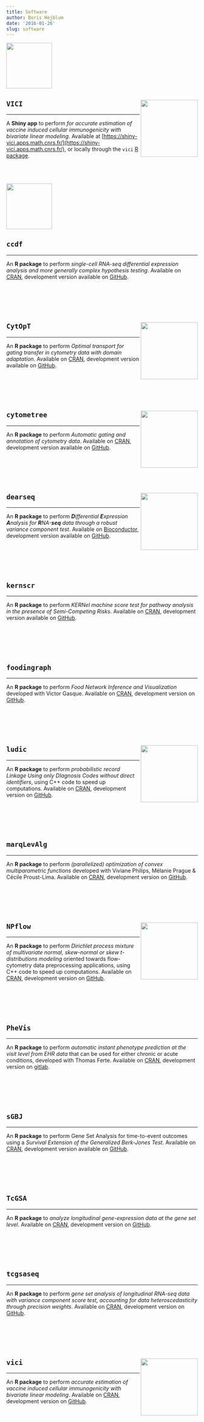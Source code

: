 ```yaml
---
title: Software
author: Boris Hejblum
date: '2016-01-26'
slug: software
---
```



<img width="120" src='/files/shinyhex_small.png'>

## `VICI` <img src='/files/hexstickers/vici.svg' align="right" width="150" /> 
  
* * *

A **Shiny app** to perform *for accurate estimation of vaccine induced cellular immunogenicity with bivariate linear modeling*. Available at [https://shiny-vici.apps.math.cnrs.fr/](https://shiny-vici.apps.math.cnrs.fr/), or locally through the `vici` [R package](https://CRAN.R-project.org/package=vici).  



<br />
<br />
<br />


  <img width="120" src='/files/Rlogo.png'>

## `ccdf`

* * *

An **R package** to perform *single-cell RNA-seq differential expression analysis and more generally complex hypothesis testing*. Available on [CRAN](https://CRAN.R-project.org/package=ccdf), development version available on [GitHub](https://github.com/Mgauth/ccdf).

<br />
<br />
<br />
<br />

## `CytOpT`<img src='/files/hexstickers/CytOpT.png' align="right" width="150" />

* * *

An **R package** to perform *Optimal transport for gating transfer in cytometry data with domain adaptation*. Available on [CRAN](https://CRAN.R-project.org/package=CytOpT), development version available on [GitHub](https://github.com/sistm/CytOpT-R). 


<br />
<br />
<br />
<br />

## `cytometree`<img src='/files/hexstickers/cytometree.svg' align="right" width="150" />

* * *

An **R package** to perform *Automatic gating and annotation of cytometry data*. Available on [CRAN](https://CRAN.R-project.org/package=cytometree), development version available on [GitHub](https://github.com/sistm/cytometree). 


<br />
<br />
<br />
<br />

## `dearseq` <img src='/files/hexstickers/dearseq.svg' align="right" width="150" />

* * *
  
An **R package** to perform ***D**ifferential **E**xpression **A**nalysis for **R**NA-**seq** data through a robust variance component test*. Available on [Bioconductor](https://bioconductor.org/packages/dearseq/), development version available on [GitHub](https://github.com/borishejblum/dearseq).


<br />
<br />
<br />
<br />

## `kernscr`

* * *

An **R package** to perform *KERNel machine score test for pathway analysis in the presence of Semi-Competing Risks*. Available on [CRAN](https://CRAN.R-project.org/package=kernscr), development version available on [GitHub](https://github.com/borishejblum/kernscr).


<br />
<br />
<br />
<br />

## `foodingraph` 
 
* * *

An **R package** to perform *Food Network Inference and Visualization* developed with Victor Gasque. Available on [CRAN](https://CRAN.R-project.org/package=foodingraph), development version on [GitHub](https://github.com/victorgasque/foodingraph).


<br />
<br />
<br />
<br />

## `ludic` <a><img src='/files/hexstickers/ludic.svg' align="right" width="150" /></a> 

* * *
 
An **R package** to perform *probabilistic record Linkage Using only DIagnosis Codes without direct identifiers*, using C++ code to speed up computations. Available on [CRAN](https://CRAN.R-project.org/package=ludic), development version on [GitHub](https://github.com/borishejblum/ludic).


<br />
<br />
<br />
<br />

## `marqLevAlg` 

* * *

An **R package** to perform *(parallelized) optimization of convex multiparametric functions* developed with Viviane Philips, Mélanie Prague & Cécile Proust-Lima. Available on [CRAN](https://CRAN.R-project.org/package=marqLevAlg), development version on [GitHub](https://github.com/VivianePhilipps/marqLevAlgParallel).


<br />
<br />
<br />
<br />

## `NPflow` <a><img src='/files/hexstickers/NPflow.svg' align="right" width="150" /></a> 

* * *

An **R package** to perform *Dirichlet process mixture of multivariate normal, skew-normal or skew $t$-distributions modeling* oriented towards flow-cytometry data preprocessing applications, using C++ code to speed up computations. Available on [CRAN](https://CRAN.R-project.org/package=NPflow), development version on [GitHub](https://github.com/borishejblum/NPflow).


<br />
<br />
<br />
<br />

## `PheVis`

* * *

An **R package** to perform *automatic instant phenotype prediction at the visit level from EHR data* that can be used for either chronic or acute conditions, developed with Thomas Ferte. Available on [CRAN](https://CRAN.R-project.org/package=PheVis), development version on [gitlab](https://plmlab.math.cnrs.fr/fthomas/phevis2).


<br />
<br />
<br />
<br />

## `sGBJ`

* * *

An **R package** to perform Gene Set Analysis for time-to-event outcomes using a *Survival Extension of the Generalized Berk-Jones Test*. Available on [CRAN](https://CRAN.R-project.org/package=sGBJ), development version available on [GitHub](https://github.com/lauravillain/sGBJ).


<br />
<br />
<br />
<br />

## `TcGSA` 

* * *

An **R package** to *analyze longitudinal gene-expression data at the gene set level*. Available on [CRAN](https://CRAN.R-project.org/package=TcGSA), development version on [GitHub](https://github.com/borishejblum/TcGSA).


<br />
<br />
<br />
<br />

## `tcgsaseq` 

* * *

An **R package** to perform *gene set analysis of longitudinal RNA-seq data with variance component score test, accounting for data heteroscedasticity through precision weights*. Available on [CRAN](https://CRAN.R-project.org/package=tcgsaseq), development version on [GitHub](https://github.com/denisagniel/tcgsaseq).
 
  
<br />
<br />
<br />
<br />

## `vici` <a><img src='/files/hexstickers/VICI.svg' align="right" width="150" /></a> 

* * *

An **R package** to perform *accurate estimation of vaccine induced cellular immunogenicity with bivariate linear modeling*. Available on [CRAN](https://CRAN.R-project.org/package=vici), development version on [GitHub](https://github.com/borishejblum/vici).

